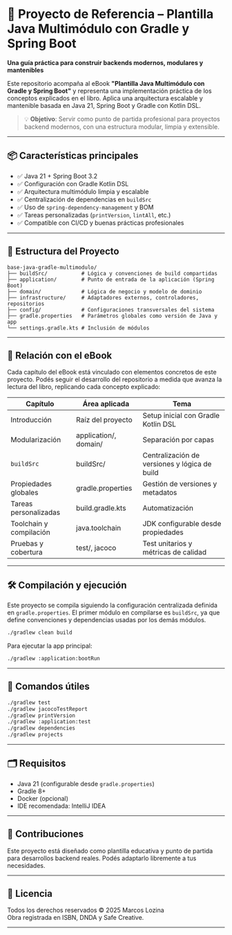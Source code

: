 # 📘 Proyecto de Referencia – Plantilla Java Multimódulo con Gradle y Spring Boot

**Una guía práctica para construir backends modernos, modulares y mantenibles**

Este repositorio acompaña al eBook **"Plantilla Java Multimódulo con Gradle y Spring Boot"** y representa una implementación práctica de los conceptos explicados en el libro. Aplica una arquitectura escalable y mantenible basada en Java 21, Spring Boot y Gradle con Kotlin DSL.

> 💡 **Objetivo**: Servir como punto de partida profesional para proyectos backend modernos, con una estructura modular, limpia y extensible.

---

## 📦 Características principales

- ✅ Java 21 + Spring Boot 3.2
- ✅ Configuración con Gradle Kotlin DSL
- ✅ Arquitectura multimódulo limpia y escalable
- ✅ Centralización de dependencias en `buildSrc`
- ✅ Uso de `spring-dependency-management` y BOM
- ✅ Tareas personalizadas (`printVersion`, `lintAll`, etc.)
- ✅ Compatible con CI/CD y buenas prácticas profesionales

---

## 📂 Estructura del Proyecto

```
base-java-gradle-multimodulo/
├── buildSrc/           # Lógica y convenciones de build compartidas
├── application/        # Punto de entrada de la aplicación (Spring Boot)
├── domain/             # Lógica de negocio y modelo de dominio
├── infrastructure/     # Adaptadores externos, controladores, repositorios
├── config/             # Configuraciones transversales del sistema
├── gradle.properties   # Parámetros globales como versión de Java y app
└── settings.gradle.kts # Inclusión de módulos
```

---

## 📘 Relación con el eBook

Cada capítulo del eBook está vinculado con elementos concretos de este proyecto. Podés seguir el desarrollo del repositorio a medida que avanza la lectura del libro, replicando cada concepto explicado:

| Capítulo | Área aplicada | Tema |
|----------|----------------|------|
| Introducción | Raíz del proyecto | Setup inicial con Gradle Kotlin DSL |
| Modularización | application/, domain/ | Separación por capas |
| `buildSrc` | buildSrc/ | Centralización de versiones y lógica de build |
| Propiedades globales | gradle.properties | Gestión de versiones y metadatos |
| Tareas personalizadas | build.gradle.kts | Automatización |
| Toolchain y compilación | java.toolchain | JDK configurable desde propiedades |
| Pruebas y cobertura | test/, jacoco | Test unitarios y métricas de calidad |

---

## 🛠️ Compilación y ejecución

Este proyecto se compila siguiendo la configuración centralizada definida en `gradle.properties`. El primer módulo en compilarse es `buildSrc`, ya que define convenciones y dependencias usadas por los demás módulos.

```bash
./gradlew clean build
```

Para ejecutar la app principal:

```bash
./gradlew :application:bootRun
```

---

## 🧪 Comandos útiles

```bash
./gradlew test
./gradlew jacocoTestReport
./gradlew printVersion
./gradlew :application:test
./gradlew dependencies
./gradlew projects
```

---

## 🗂 Requisitos

- Java 21 (configurable desde `gradle.properties`)
- Gradle 8+
- Docker (opcional)
- IDE recomendada: IntelliJ IDEA

---

## 🤝 Contribuciones

Este proyecto está diseñado como plantilla educativa y punto de partida para desarrollos backend reales. Podés adaptarlo libremente a tus necesidades.

---

## 📜 Licencia

Todos los derechos reservados © 2025 Marcos Lozina  
Obra registrada en ISBN, DNDA y Safe Creative.

---
